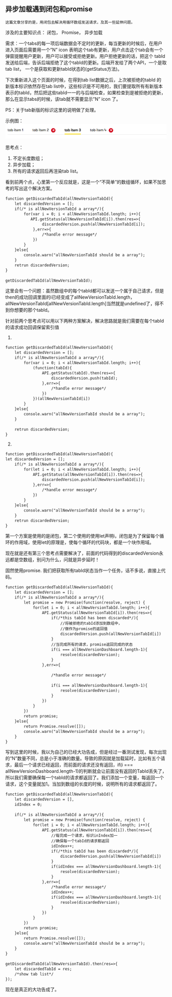 ## 异步加载遇到闭包和promise

    这篇文章分享的是，用闭包去解决用循环数组发送请求，及其一些延伸问题。

涉及的主要知识点：
闭包，
Promise，
异步加载

需求：一个tabs的每一项后端数据会不定时的更新，每当更新的时候后，在用户进入页面后需要用一个”N” icon 表明这个tab有更新，用户点击这个tab会有一个弹窗提醒用户更新，用户可以接受或拒绝更新。用户拒绝更新的话，把这个 tabId发送给后端，告诉后端拒绝了这个tabId的更新。后端开发给了两个API，一个是取tab list， 一个是获取和更新tabId状态的(getStatus方法)。

下次重新进入这个页面的时候，在得到tab list数据之后，上次被拒绝的tabId 的 新版本标识依然存在tab list中，这些标识是不可用的，我们要提取所有有新版本表示的tabId，然后把这些tabId一一的与后端检查，如果检查到是被拒绝的更新，那么在显示tabs的时候，该tab就不需要显示”N” icon 了。

PS：关于tab新版的标识这里的说明做了处理。

示例图：
 ![tab.png](../picture//DailyNote/当异步加载遇到闭包和promise/tab.png "tab")

思考点：
1. 不定长度数组；
2. 异步加载；
3. 所有的请求返回后再渲染tab list。

看到前两个点，心里第一个反应就是，这是一个“不简单”的数组循环，如果不加思考的写出这个解决方案。

```
function getDiscardedTabId(allNewVersionTabId){
    let discardedVersion = [];
    if(/* is allNewVersionTabId a array*/){
        for(var i = 0; i < allNewVersionTabId.length; i++){
           API.getStatus(allNewVersionTabId[i]).then(res=>{
                discardedVersion.push(allNewVersionTabId[i]);
            },err=>{
                /*handle error message*/
            })
        }
    }else{
        console.warn("allNewVersionTabId should be a array");
    }
    retrun discardedVersion;
}

getDiscardedTabId(allNewVersionTabId);
```
这里会有一个问题：虽然数组中的每个tabId都可以发送一个属于自己请求，但是then的成功回调里面的i已经变成了allNewVersionTabId.length，allNewVersionTabId[allNewVersionTabId.length]当然就是undefined了，得不到你想要的那个tabId。

针对前两个思考点可以用以下两种方案解决，解决思路就是我们需要在每个tabId的请求成功回调保留索引值

1.
```
function getDiscardedTabId(allNewVersionTabId){
    let discardedVersion = [];
    if(/* is allNewVersionTabId a array*/){
        for(var i = 0; i < allNewVersionTabId.length; i++){
            (function(tabId){
                API.getStatus(tabId).then(res=>{								
                    discardedVersion.push(tabId);
                },err=>{
                    /*handle error message*/				
                })
            })(allNewVersionTabId[i])			
        }
    }else{
        console.warn("allNewVersionTabId should be a array");
    }

    retrun discardedVersion;
}
```
2.

```
function getDiscardedTabId(allNewVersionTabId){
let discardedVersion = [];
    if(/* is allNewVersionTabId a array*/){
        for(let i = 0; i < allNewVersionTabId.length; i++){
            API.getStatus(allNewVersionTabId[i]).then(res=>{			
                discardedVersion.push(allNewVersionTabId[i]);
            },err=>{
                /*handle error message*/				
            })
        }
    }else{
        console.warn("allNewVersionTabId should be a array");
    }
    retrun discardedVersion;
}
```
第一个方案是使用的是闭包，第二个使用的使用let声明i，闭包是为了保留每个循环的作用域，使用let的原理是，使每个循环的代码块，都是一个块作用域。

现在就是还有第三个思考点需要解决了，前面的代码得到的discardedVersion永远都是空数组，别问为什么，问就是异步延时！

固然使用promise. 我们把获取所有tabId状态当作一个任务，话不多说，直接上代码。
```
function getDiscardedTabId(allNewVersionTabId){
    let discardedVersion = [];
    if(/* is allNewVersionTabId a array*/){
        let promise = new Promise(function(resolve, reject) {
            for(let i = 0; i < allNewVersionTabId.length; i++){ 
                API.getStatus(allNewVersionTabId[i]).then(res=>{
                    if(/*this tabId has been discarded*/){
                        //将被拒绝的tabId添加到数组中，
                        //做作为promise的返回值
                        discardedVersion.push(allNewVersionTabId[i])
                    }
                    //当完成所有的请求，promise返回完成的状态
                    if(i === allNewVersionDashboard.length-1){
                        resolve(discardedVersion);
                    }
                },err=>{
                    
                    /*handle error message*/
                    
                    if(i === allNewVersionDashboard.length-1){
                        resolve(discardedVersion);
                    }
                })					
            }			
        })
        return promise;		
    }else{
        return Promise.resolve([]);
        console.warn("allNewVersionTabId should be a array");
    }
}
```

写到这里的时候，我以为自己的已经大功告成，但是经过一番测试发现，每次出现的“N”数量不同，总是小于准确的数量。导致的原因就是加载延时，比如有五个请求，最后一个请求已经返回，而前面的请求还没有返回，if(i === allNewVersionDashboard.length-1)的判断就会让前面没有返回的TabId丢失了，所以我们需要确保每一个tabId的请求都返回了。我们添加一个变量，每返回一个请求，这个变量就加1。当加到数组的长度的时候，说明所有的请求都返回了。

```
function getDiscardedTabId(allNewVersionTabId){
    let discardedVersion = [],
    idIndex = 0;

    if(/* is allNewVersionTabId a array*/){
        let promise = new Promise(function(resolve, reject) {
            for(let i = 0; i < allNewVersionTabId.length; i++){
                API.getStatus(allNewVersionTabId[i]).then(res=>{
                    //每完成一个请求，标识inIndex加一
                    //确保每一个tabId的请求都返回
                    idIndex++; 
                    if(/*this tabId has been discarded*/){
                        discardedVersion.push(allNewVersionTabId[i])
                    }
                    if(idIndex === allNewVersionDashboard.length-1){
                        resolve(discardedVersion);
                    }
                },err=>{
                    /*handle error message*/	
                    idIndex++;
                    if(idIndex === allNewVersionDashboard.length-1){
                        resolve(discardedVersion);
                    }
                })					
            }			
        })
        return promise;
    }else{
        return Promise.resolve([]);
        console.warn("allNewVersionTabId should be a array");
    }
}

getDiscardedTabId(allNewVersionTabId).then(res=>{
    let discardedTabId = res;
    /*show tab list*/
});
```
现在是真正的大功告成了。

